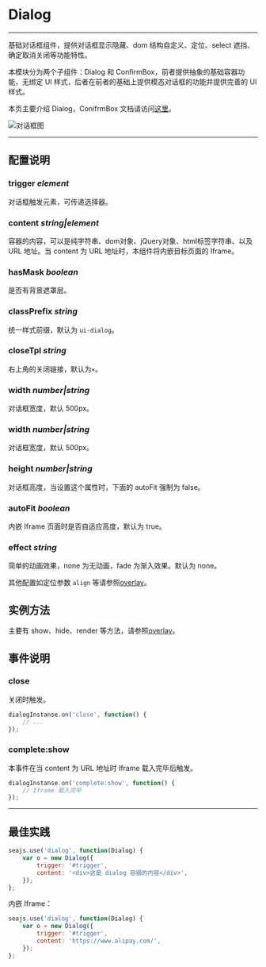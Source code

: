 
# Dialog

---

基础对话框组件，提供对话框显示隐藏、dom 结构自定义、定位、select 遮挡、确定取消关闭等功能特性。

本模块分为两个子组件：Dialog 和 ConfirmBox，前者提供抽象的基础容器功能，无绑定 UI 样式，后者在前者的基础上提供模态对话框的功能并提供完善的 UI 样式。

本页主要介绍 Dialog，ConifrmBox 文档请访问[这里](http://aralejs.org/dialog/docs/confirmbox.html)。

![对话框图](https://raw.github.com/slowhost/upload/1355909213528/123.png)

---

## 配置说明

### trigger *element*

对话框触发元素，可传递选择器。

### content *string|element*

容器的内容，可以是纯字符串、dom对象、jQuery对象、html标签字符串、以及 URL 地址。当 content 为 URL 地址时，本组件将内嵌目标页面的 Iframe。

### hasMask *boolean*

是否有背景遮罩层。

### classPrefix *string*

统一样式前缀，默认为 `ui-dialog`。

### closeTpl *string*

右上角的关闭链接，默认为`×`。

### width *number|string*

对话框宽度，默认 500px。

### width *number|string*

对话框宽度，默认 500px。

### height *number|string*

对话框高度，当设置这个属性时，下面的 autoFit 强制为 false。

### autoFit *boolean*

内嵌 Iframe 页面时是否自适应高度，默认为 true。

### effect *string*

简单的动画效果，none 为无动画，fade 为渐入效果。默认为 none。


其他配置如定位参数 `align` 等请参照[overlay](http://aralejs.org/overlay/)。


## 实例方法

主要有 show、hide、render 等方法，请参照[overlay](http://aralejs.org/overlay/)。


## 事件说明

### close

关闭时触发。

```js
dialogInstanse.on('close', function() {
    // ...
});
```

### complete:show

本事件在当 content 为 URL 地址时 Iframe 载入完毕后触发。

```js
dialogInstanse.on('complete:show', function() {
    // Iframe 载入完毕
});
```

---

## 最佳实践

```js
seajs.use('dialog', function(Dialog) {
    var o = new Dialog({
        trigger: '#trigger',
        content: '<div>这是 dialog 容器的内容</div>',
    });
};
```

内嵌 Iframe：

```js
seajs.use('dialog', function(Dialog) {
    var o = new Dialog({
        trigger: '#trigger',
        content: 'https://www.alipay.com/',
    });
};
```

